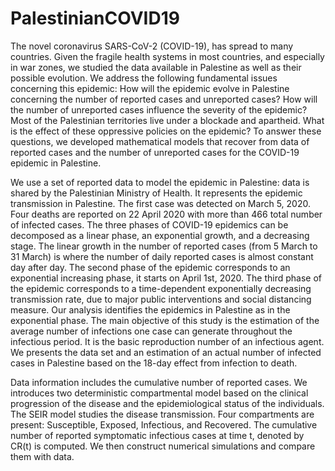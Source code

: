 # PalestinianCOVID19

The novel coronavirus SARS-CoV-2 (COVID-19), has spread to many countries. Given the fragile health systems in most countries, and especially in war zones, we studied the data available in Palestine as well as their possible evolution. 
We address the following fundamental issues concerning this epidemic: How will the epidemic evolve in Palestine concerning the number of reported cases and unreported cases? How will the number of unreported cases influence the severity of the epidemic? Most of the Palestinian territories live under a blockade and apartheid. What is the effect of these oppressive policies on the epidemic? To answer these questions, we developed mathematical models that recover from data of reported cases and the number of unreported cases for the COVID-19 epidemic in Palestine. 

We use a set of reported data to model the epidemic in Palestine: data is shared by the Palestinian Ministry of Health. It represents the epidemic transmission in Palestine. The first case was detected on March 5, 2020. Four deaths are reported on 22 April 2020 with more than 466 total number of infected cases. The three phases of COVID-19 epidemics can be decomposed as a linear phase, an exponential growth, and a decreasing stage. The linear growth in the number of reported cases (from 5 March to 31 March) is
where the number of daily reported cases is almost constant day after day. The second phase of the epidemic corresponds to an exponential increasing phase, it starts on April 1st, 2020. The third phase of the epidemic corresponds to a time-dependent exponentially decreasing transmission rate, due to major public interventions and social distancing measure. Our analysis identifies the epidemics in Palestine as in the exponential phase. The main objective of this study is the estimation of the average number of infections one case can generate throughout the infectious period. It is the basic reproduction number of an infectious agent. We presents the data set and an estimation of an actual number of infected cases in Palestine based on the 18-day effect from infection to death.

Data information includes the cumulative number of reported cases. We introduces two deterministic compartmental model based on the clinical progression of the disease and the epidemiological status of the individuals. The SEIR model studies the disease transmission. Four compartments are present: Susceptible, Exposed, Infectious, and Recovered. The cumulative number of reported symptomatic infectious cases at time t, denoted by CR(t) is computed. We then construct numerical simulations and compare them with data.
